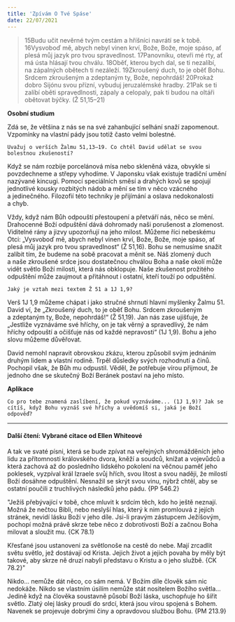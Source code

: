 ```yaml
---
title: 'Zpívám O Tvé Spáse'
date: 22/07/2021
---
```


> <p></p>
> 15Budu učit nevěrné tvým cestám a hříšníci navrátí se k tobě. 16Vysvoboď mě, abych nebyl vinen krví, Bože, Bože, moje spáso, ať plesá můj jazyk pro tvou spravedlnost. 17Panovníku, otevři mé rty, ať má ústa hlásají tvou chválu. 18Oběť, kterou bych dal, se ti nezalíbí, na zápalných obětech ti nezáleží. 19Zkroušený duch, to je oběť Bohu. Srdcem zkroušeným a zdeptaným ty, Bože, nepohrdáš! 20Prokaž dobro Sijónu svou přízní, vybuduj jeruzalémské hradby. 21Pak se ti zalíbí oběti spravedlnosti, zápaly a celopaly, pak ti budou na oltáři obětovat býčky. (Ž 51,15–21)

**Osobní studium**

Zdá se, že většina z nás se na své zahanbující selhání snaží zapomenout. Vzpomínky na vlastní pády jsou totiž často velmi bolestné.

`Uvažuj o verších Žalmu 51,13–19. Co chtěl David udělat se svou bolestnou zkušeností?`

Když se nám rozbije porcelánová mísa nebo skleněná váza, obvykle si povzdechneme a střepy vyhodíme. V Japonsku však existuje tradiční umění nazývané kincugi. Pomocí speciálních směsí a drahých kovů se spojují jednotlivé kousky rozbitých nádob a mění se tím v něco vzácného a jedinečného. Filozofií této techniky je přijímání a oslava nedokonalosti a chyb.

Vždy, když nám Bůh odpouští pře­stoupení a přetváří nás, něco se mění. Drahocenné Boží odpuštění dává dohromady naši porušenost a zlomenost. Viditelné rány a jizvy upo­zorňují na jeho milost. Můžeme říci nebeskému Otci: „Vysvoboď mě, abych nebyl vinen krví, Bože, Bože, moje spáso, ať plesá můj jazyk pro tvou spravedlnost“ (Ž 51,16). Bohu se nemusíme snažit zalíbit tím, že budeme na sobě pracovat a měnit se. Náš zlomený duch a naše zkroušené srdce jsou dostatečnou chválou Boha a naše okolí může vidět světlo Boží milosti, která nás obklopuje. Naše zkušenost prožitého odpuštění může zaujmout a přitáhnout i ostatní, kteří touží po odpuštění.

`Jaký je vztah mezi textem Ž 51 a 1J 1,9?`

Verš 1J 1,9 můžeme chápat i jako stručné shrnutí hlavní myšlenky Žalmu 51. David ví, že „Zkroušený duch, to je oběť Bohu. Srdcem zkroušeným a zdeptaným ty, Bože, nepohrdáš!“ (Ž 51,19). Jan nás zase ujišťuje, že „Jestliže vyznáváme své hříchy, on je tak věrný a spravedlivý, že nám hříchy odpouští a očišťuje nás od každé nepravosti“ (1J 1,9). Bohu a jeho slovu můžeme důvěřovat.

David nemohl napravit obrovskou zkázu, kterou způsobil svým jednáním druhým lidem a vlastní rodině. Trpěl důsledky svých rozhodnutí a činů. Pochopil však, že Bůh mu odpustil. Věděl, že potřebuje vírou přijmout, že jednoho dne se skutečný Boží Beránek postaví na jeho místo.

**Aplikace**

`Co pro tebe znamená zaslíbení, že pokud vyznáváme... (1J 1,9)? Jak se cítíš, když Bohu vyznáš své hříchy a uvědomíš si, jaká je Boží odpověď?`

---

#### Další čtení: Vybrané citace od Ellen Whiteové

A tak ve svaté písni, která se bude zpívat na veřejných shromážděních jeho lidu za přítomnosti královského dvora, kněží a soudců, knížat a vojevůdců a která zachová až do posledního lidského pokolení na věčnou paměť jeho poklesek, vyzpíval král Izraele svůj hřích, svou lítost a svou naději, že milostí Boží dosáhne odpuštění. Nesnažil se skrýt svou vinu, nýbrž chtěl, aby se ostatní poučili z truchlivých následků jeho pádu. {PP 546.2}

"Ježíš přebývající v tobě, chce mluvit k srdcím těch, kdo ho ještě neznají. Možná že nečtou Bibli, nebo neslyší hlas, který k nim promlouvá z jejích stránek, nevidí lásku Boží v jeho díle. Jsi-li pravým zástupcem Ježíšovým, pochopí možná právě skrze tebe něco z dobrotivosti Boží a začnou Boha milovat a sloužit mu. {CK 78.1}

Křesťané jsou ustanoveni za světlonoše na cestě do nebe. Mají zrcadlit světu světlo, jež dostávají od Krista. Jejich život a jejich povaha by měly být takové, aby skrze ně druzí nabyli představu o Kristu a o jeho službě. {CK 78.2}"

Nikdo... nemůže dát něco, co sám nemá. V Božím díle člověk sám nic nedokáže. Nikdo se vlastním úsilím nemůže stát nositelem Božího světla... Jedině když na člověka soustavně působí Boží láska, uschopňuje ho šířit světlo. Zlatý olej lásky proudí do srdcí, která jsou vírou spojená s Bohem. Navenek se projevuje dobrými činy a opravdovou službou Bohu. {PM 213.9}